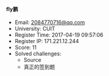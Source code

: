 #### fly鹏  

* Email: 2084770716@qq.com  
* University: CUIT  
* Register Time: 2017-04-19 09:57:06  
* Register IP: 171.221.12.244  
* Score: 11  
* Solved challenges: 
  * Source  
  * 真正的签到题  
